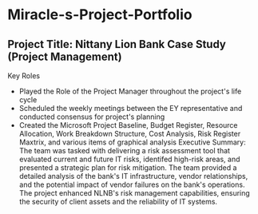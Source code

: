 # Miracle-s-Project-Portfolio
## Project Title: Nittany Lion Bank Case Study (Project Management) 
Key Roles 
- Played the Role of the Project Manager throughout the project's life cycle
- Scheduled the weekly meetings between the EY representative and conducted consensus for project's planning
- Created the Microsoft Project Baseline, Budget Register, Resource Allocation, Work Breakdown Structure, Cost Analysis, Risk Register Maxtrix, and various items of graphical analysis
Executive Summary:
  The team was tasked with delivering a risk assessment tool that evaluated current and future IT risks, identifed high-risk areas, and presented a strategic plan for risk mitigation. The team provided a detailed analysis of the bank's IT infrastructure, vendor relationships, and the potential impact of vendor failures on the bank's operations. The project enhanced NLNB's risk management capabilities, ensuring the security of client assets and the reliability of IT systems.   
